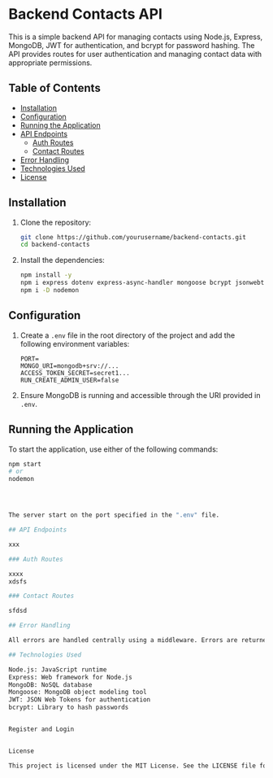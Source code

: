 # Backend Contacts API

This is a simple backend API for managing contacts using Node.js, Express, MongoDB, JWT for authentication, and bcrypt for password hashing. The API provides routes for user authentication and managing contact data with appropriate permissions.

## Table of Contents

- [Installation](#installation)
- [Configuration](#configuration)
- [Running the Application](#running-the-application)
- [API Endpoints](#api-endpoints)
  - [Auth Routes](#auth-routes)
  - [Contact Routes](#contact-routes)
- [Error Handling](#error-handling)
- [Technologies Used](#technologies-used)
- [License](#license)

## Installation

1. Clone the repository:

    ```bash
    git clone https://github.com/yourusername/backend-contacts.git
    cd backend-contacts
    ```

2. Install the dependencies:

    ```bash
    npm install -y
    npm i express dotenv express-async-handler mongoose bcrypt jsonwebtoken
    npm i -D nodemon
    ```

## Configuration

1. Create a `.env` file in the root directory of the project and add the following environment variables:

    ```plaintext
    PORT=
    MONGO_URI=mongodb+srv://...
    ACCESS_TOKEN_SECRET=secret1...
    RUN_CREATE_ADMIN_USER=false
    ```

2. Ensure MongoDB is running and accessible through the URI provided in `.env`.

## Running the Application

To start the application, use either of the following commands:

```bash
npm start
# or
nodemon




The server start on the port specified in the ".env" file.

## API Endpoints

xxx

### Auth Routes

xxxx
xdsfs

### Contact Routes

sfdsd

## Error Handling

All errors are handled centrally using a middleware. Errors are returned with appropriate HTTP status codes and error messages in JSON format.

## Technologies Used

Node.js: JavaScript runtime
Express: Web framework for Node.js
MongoDB: NoSQL database
Mongoose: MongoDB object modeling tool
JWT: JSON Web Tokens for authentication
bcrypt: Library to hash passwords


Register and Login


License

This project is licensed under the MIT License. See the LICENSE file for details.
